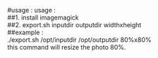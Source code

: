 #usage :
usage : <br>
##1.  install imagemagick <br>
##2.  export.sh inputdir outputdir widthxheight<br>
##example :<br>
./export.sh /opt/inputdir /opt/outputdir 80%x80%<br>
this command will resize the photo 80%.




